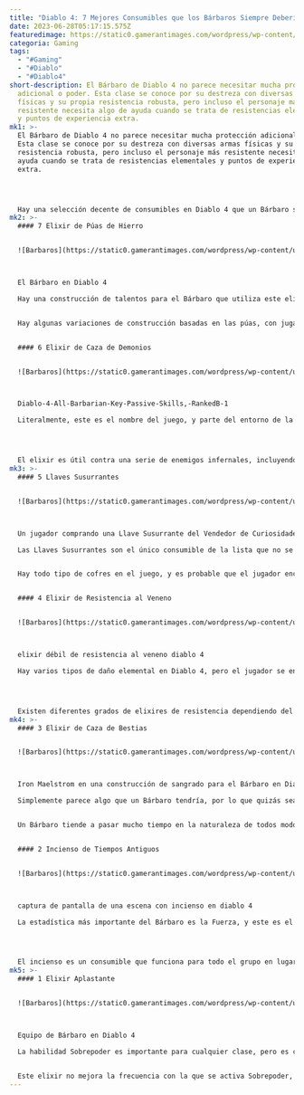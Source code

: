 ```yaml
---
title: "Diablo 4: 7 Mejores Consumibles que los Bárbaros Siempre Deberían Tener"
date: 2023-06-28T05:17:15.575Z
featuredimage: https://static0.gamerantimages.com/wordpress/wp-content/uploads/2023/06/title-image-consumes-barbarians-should-always-have.jpg?q=50&fit=contain&w=1140&h=&dpr=1.5
categoria: Gaming
tags:
  - "#Gaming"
  - "#Diablo"
  - "#Diablo4"
short-description: El Bárbaro de Diablo 4 no parece necesitar mucha protección
  adicional o poder. Esta clase se conoce por su destreza con diversas armas
  físicas y su propia resistencia robusta, pero incluso el personaje más
  resistente necesita algo de ayuda cuando se trata de resistencias elementales
  y puntos de experiencia extra.
mk1: >-
  El Bárbaro de Diablo 4 no parece necesitar mucha protección adicional o poder.
  Esta clase se conoce por su destreza con diversas armas físicas y su propia
  resistencia robusta, pero incluso el personaje más resistente necesita algo de
  ayuda cuando se trata de resistencias elementales y puntos de experiencia
  extra.




  Hay una selección decente de consumibles en Diablo 4 que un Bárbaro siempre debería llevar consigo para obtener experiencia extra, aumentar el daño cuerpo a cuerpo y de área y obtener un impulso en la experiencia obtenida. Estos objetos incluyen pociones y elixires que el Bárbaro consume, así como otros accesorios como incienso o llaves que desaparecen del inventario al ser utilizados.
mk2: >-
  #### 7 Elixir de Púas de Hierro


  ![Barbaros](https://static0.gamerantimages.com/wordpress/wp-content/uploads/2023/06/the-barbarian-in-diablo-4.jpg?q=50&fit=crop&w=1500&dpr=1.5 "Barbaros")



  El Bárbaro en Diablo 4

  Hay una construcción de talentos para el Bárbaro que utiliza este elixir para fortalecer ciertos poderes defensivos, pero es una gran adición para cualquier construcción. Las púas solo son marginalmente útiles para clases como los Hechiceros y los Pícaros, que necesitan mantenerse a distancia de combate de todos modos, pero para un Bárbaro que siempre está en el rango cuerpo a cuerpo, su armadura puede ser tan letal como sus armas.


  Hay algunas variaciones de construcción basadas en las púas, con jugadores que hacen todo lo posible para mejorar este poder defensivo utilizando equipo y gemas, pero añadir el efecto de este elixir hace que este Bárbaro sea aún más mortal. No solo mejora el poder de las púas, sino también la armadura y la experiencia obtenida.


  #### 6 Elixir de Caza de Demonios


  ![Barbaros](https://static0.gamerantimages.com/wordpress/wp-content/uploads/2023/06/diablo-4-all-barbarian-key-passive-skills-rankedb-1.jpg?q=50&fit=crop&w=1500&dpr=1.5 "Barbaros")



  Diablo-4-All-Barbarian-Key-Passive-Skills,-RankedB-1

  Literalmente, este es el nombre del juego, y parte del entorno de la franquicia se llama "Los Infiernos Ardientes", por lo que gran parte del combate involucrará demonios. Las misiones que conforman la campaña principal y la historia casi siempre involucran demonios, por lo que este es uno de los consumibles más importantes que cualquier personaje puede llevar consigo. 




  El elixir es útil contra una serie de enemigos infernales, incluyendo Hombres Cabríos, Moscas y Caídos, además de Demonios. También otorga un impulso de experiencia, al igual que todas las variedades de elixires "de caza", que aumenta según el nivel del personaje.
mk3: >-
  #### 5 Llaves Susurrantes


  ![Barbaros](https://static0.gamerantimages.com/wordpress/wp-content/uploads/2023/06/whispering-key.jpg?q=50&fit=crop&w=1500&dpr=1.5 "Barbaros")



  Un jugador comprando una Llave Susurrante del Vendedor de Curiosidades en Diablo 4

  Las Llaves Susurrantes son el único consumible de la lista que no se adquiere en el Alquimista, sino que se vende por la Comerciante de Curiosidades a cambio de otra moneda, los Obols. Estos caen de enemigos de élite en mazmorras y bodegas, y en eventos generados aleatoriamente en el mundo abierto, y los jugadores no pueden comprar nada de este vendedor sin ellos.


  Hay todo tipo de cofres en el juego, y es probable que el jugador encuentre un Cofre Silencioso antes de descubrir qué es una Llave Susurrante. Es la única forma de abrir uno de estos cofres misteriosos, y tienden a tener mejores botines que otros cofres. Cada clase debería tener algunas Llaves Susurrantes en su inventario en todo momento en caso de encontrar uno de estos en la naturaleza.


  #### 4 Elixir de Resistencia al Veneno


  ![Barbaros](https://static0.gamerantimages.com/wordpress/wp-content/uploads/2023/06/weak-exilir-of-poison-resistence-diablo-4.jpg?q=50&fit=crop&w=1500&dpr=1.5 "Barbaros")



  elixir débil de resistencia al veneno diablo 4

  Hay varios tipos de daño elemental en Diablo 4, pero el jugador se encontrará con veneno más que con cualquier otro. Tanto el mundo abierto como las mazmorras están llenos de monstruos enfurecidos y animales salvajes, que incluyen hongos, arañas, serpientes y una variedad de otras criaturas que muerden, apuñalan o pican.




  Existen diferentes grados de elixires de resistencia dependiendo del nivel del personaje, pero siguen siendo útiles incluso si son débiles. Incluso el bono de experiencia se ajusta al nivel, por lo que sin importar la fuerza del elixir, el impulso es el mismo.
mk4: >-
  #### 3 Elixir de Caza de Bestias


  ![Barbaros](https://static0.gamerantimages.com/wordpress/wp-content/uploads/2023/06/diablo-4-barbarian-bleed-build.jpg?q=50&fit=crop&w=1500&dpr=1.5 "Barbaros")



  Iron Maelstrom en una construcción de sangrado para el Bárbaro en Diablo 4

  Simplemente parece algo que un Bárbaro tendría, por lo que quizás sea más esencial desde un punto de vista de interpretación de roles. Cualquier clase que pase mucho tiempo en la naturaleza y tenga fama de usar cuero y piel debería llevar algunos Elixires de Caza de Bestias.


  Un Bárbaro tiende a pasar mucho tiempo en la naturaleza de todos modos, pero a nivel práctico, este es el tipo de elixir ideal para obtener recursos como cuero. El cuero que se obtiene de animales muertos puede ser refinado por un Alquimista y se utiliza ampliamente para mejorar armas, que es la principal preocupación de un Bárbaro.


  #### 2 Incienso de Tiempos Antiguos


  ![Barbaros](https://static0.gamerantimages.com/wordpress/wp-content/uploads/2023/06/incense-cutscene-screenshot-diablo-4.jpg?q=50&fit=crop&w=1500&dpr=1.5 "Barbaros")



  captura de pantalla de una escena con incienso en diablo 4

  La estadística más importante del Bárbaro es la Fuerza, y este es el único consumible que le otorga un bono. Mejora la armadura del personaje en gran medida y le permite resistir aún más golpes que antes. Esto es útil para las clases que lanzan hechizos, pero suelen mantenerse fuera del alcance cuerpo a cuerpo, pero es una de las características más importantes al jugar como Bárbaro.




  El incienso es un consumible que funciona para todo el grupo en lugar de solo para un individuo. Otorga el mismo beneficio a cualquier otro jugador dentro del alcance, por lo que es un consumible esencial para un grupo con más de un Bárbaro.
mk5: >-
  #### 1 Elixir Aplastante


  ![Barbaros](https://static0.gamerantimages.com/wordpress/wp-content/uploads/2023/06/diablo-4-two-handed-mace.jpg?q=50&fit=crop&w=1500&dpr=1.5 "Barbaros")



  Equipo de Bárbaro en Diablo 4

  La habilidad Sobrepoder es importante para cualquier clase, pero es crucial para un Bárbaro. Toma el daño y las mecánicas de los Golpes Críticos y los eleva al siguiente nivel letal, pero solo ocurre alrededor del 3% del tiempo.


  Este elixir no mejora la frecuencia con la que se activa Sobrepoder, pero lo hace más efectivo al mejorar la tasa de daño. La versión débil de este elixir otorga un bono del 20%, que es más que decente para una poción de bajo nivel, pero el grado más alto es el tipo Intenso, que llega hasta el 60%.
---
```

